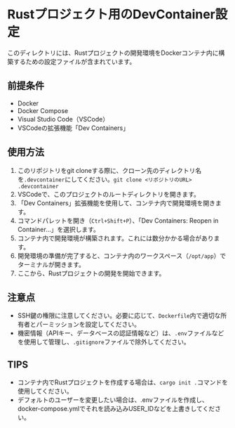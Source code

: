 # Rustプロジェクト用のDevContainer設定

このディレクトリには、Rustプロジェクトの開発環境をDockerコンテナ内に構築するための設定ファイルが含まれています。

## 前提条件

- Docker
- Docker Compose
- Visual Studio Code（VSCode）
- VSCodeの拡張機能「Dev Containers」

## 使用方法

1. このリポジトリをgit cloneする際に、クローン先のディレクトリ名を`.devcontainer`にしてください。```git clone <リポジトリのURL> .devcontainer```
2. VSCodeで、このプロジェクトのルートディレクトリを開きます。
3. 「Dev Containers」拡張機能を使用して、コンテナ内で開発環境を開きます。
4. コマンドパレットを開き（`Ctrl+Shift+P`）、「Dev Containers: Reopen in Container...」を選択します。
5. コンテナ内で開発環境が構築されます。これには数分かかる場合があります。
6. 開発環境の準備が完了すると、コンテナ内のワークスペース（`/opt/app`）でターミナルが開きます。
7. ここから、Rustプロジェクトの開発を開始できます。

## 注意点

- SSH鍵の権限に注意してください。必要に応じて、`Dockerfile`内で適切な所有者とパーミッションを設定してください。
- 機密情報（APIキー、データベースの認証情報など）は、`.env`ファイルなどを使用して管理し、`.gitignore`ファイルで除外してください。

## TIPS

- コンテナ内でRustプロジェクトを作成する場合は、`cargo init .`コマンドを使用してください。
- デフォルトのユーザーを変更したい場合は、.envファイルを作成し、docker-compose.ymlでそれを読み込みUSER_IDなどを上書きしてください。